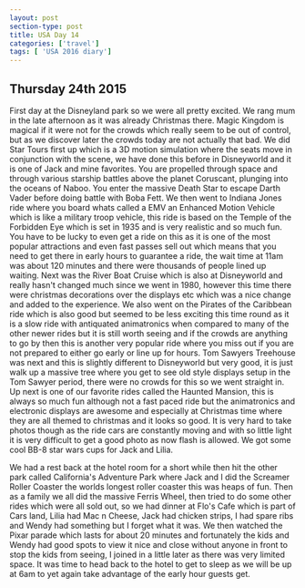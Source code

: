 ```yaml
---
layout: post
section-type: post
title: USA Day 14
categories: ['travel']
tags: [ 'USA 2016 diary']
---
```


## Thursday 24th 2015  

First day at the Disneyland park so we were all pretty excited.
We rang mum in the late afternoon as it was already Christmas there.
Magic Kingdom is magical if it were not for the crowds which really seem to be out of control, but as we discover later the crowds today are not actually that bad. We did Star Tours first up which is a 3D motion simulation where the seats move in conjunction with the scene, we have done this before in Disneyworld and it is one of Jack and mine favorites. You are propelled through space and through various starship battles above the planet Coruscant, plunging into the oceans of Naboo. You enter the massive Death Star to escape Darth Vader before doing battle with Boba Fett.
We then went to Indiana Jones ride where you board whats called a EMV an Enhanced Motion Vehicle which is like a military troop vehicle, this ride is based on the Temple of the Forbidden Eye which is set in 1935 and is very realistic and so much fun. You have to be lucky to even get a ride on this as it is one of the most popular attractions and even fast passes sell out which means that you need to get there in early hours to guarantee a ride, the wait time at 11am was about 120 minutes and there were thousands of people lined up waiting. Next was the River Boat Cruise which is also at Disneyworld and really hasn't changed much since we went in 1980, however this time there were christmas decorations over the displays etc which was a nice change and added to the experience.
We also went on the Pirates of the Caribbean ride which is also good but seemed to be less exciting this time round as it is a slow ride with antiquated animatronics when compared to many of the other newer rides but it is still worth seeing and if the crowds are anything to go by then this is another very popular ride where you miss out if you are not prepared to either go early or line up for hours. Tom Sawyers Treehouse was next and this is slightly different to Disneyworld but very good, it is just walk up a massive tree where you get to see old style displays setup in the Tom Sawyer period, there were no crowds for this so we went straight in. Up next is one of our favorite rides called the Haunted Mansion, this is always so much fun although not a fast paced ride but the animatronics and electronic displays are awesome and especially at Christmas time where they are all themed to christmas and it looks so good. It is very hard to take photos though as the ride cars are constantly moving and with so little light it is very difficult to get a good photo as now flash is allowed. We got some cool BB-8 star wars cups for Jack and Lilia.

We had a rest back at the hotel room for a short while then hit the other park called California's Adventure Park where Jack and I did the Screamer Roller Coaster the worlds longest roller coaster this was heaps of fun. Then as a family we all did the massive Ferris Wheel, then tried to do some other rides which were all sold out, so we had dinner at Flo's Cafe which is part of Cars land, Lilia had Mac n Cheese, Jack had chicken strips, I had spare ribs and Wendy had something but I forget what it was.
We then watched the Pixar parade which lasts for about 20 minutes and fortunately the kids and Wendy had good spots to view it nice and close without anyone in front to stop the kids from seeing, I joined in a little later as there was very limited space. It was time to head back to the hotel to get to sleep as we will be up at 6am to yet again take advantage of the early hour guests get.
